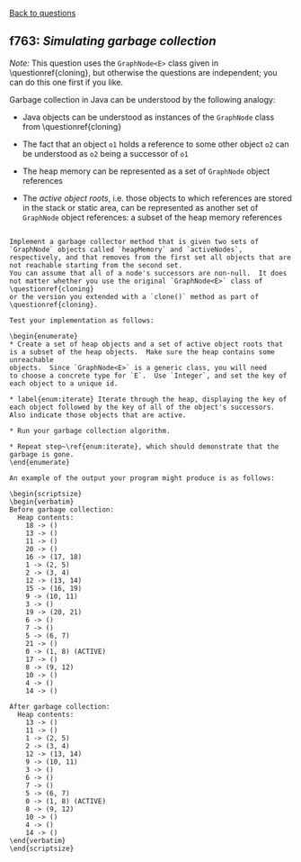 [Back to questions](../README.md)

## f763: *Simulating garbage collection*

*Note:* This question uses the `GraphNode<E>` class given in \questionref{cloning},
but otherwise the questions are independent; you can do this one first if you like.

Garbage collection in Java can be understood by the following analogy:



* Java objects can be understood as instances of the `GraphNode` class from \questionref{cloning}

* The fact that an object `o1` holds a reference to some other object `o2` can be understood as `o2` being a successor of
`o1`

* The heap memory can be represented as a set of `GraphNode` object references

* The *active object roots*, i.e. those objects to which references are stored in the stack or static area, can be represented as
another set of `GraphNode` object references: a subset of the heap memory references

```

Implement a garbage collector method that is given two sets of `GraphNode` objects called `heapMemory` and `activeNodes`,
respectively, and that removes from the first set all objects that are not reachable starting from the second set.
You can assume that all of a node's successors are non-null.  It does not matter whether you use the original `GraphNode<E>` class of \questionref{cloning}
or the version you extended with a `clone()` method as part of \questionref{cloning}.

Test your implementation as follows:

\begin{enumerate}
* Create a set of heap objects and a set of active object roots that is a subset of the heap objects.  Make sure the heap contains some unreachable
objects.  Since `GraphNode<E>` is a generic class, you will need
to choose a concrete type for `E`.  Use `Integer`, and set the key of each object to a unique id.

* label{enum:iterate} Iterate through the heap, displaying the key of each object followed by the key of all of the object's successors.  Also indicate those objects that are active.

* Run your garbage collection algorithm.

* Repeat step~\ref{enum:iterate}, which should demonstrate that the garbage is gone.
\end{enumerate}

An example of the output your program might produce is as follows:

\begin{scriptsize}
\begin{verbatim}
Before garbage collection:
  Heap contents:
    18 -> ()
    13 -> ()
    11 -> ()
    20 -> ()
    16 -> (17, 18)
    1 -> (2, 5)
    2 -> (3, 4)
    12 -> (13, 14)
    15 -> (16, 19)
    9 -> (10, 11)
    3 -> ()
    19 -> (20, 21)
    6 -> ()
    7 -> ()
    5 -> (6, 7)
    21 -> ()
    0 -> (1, 8) (ACTIVE)
    17 -> ()
    8 -> (9, 12)
    10 -> ()
    4 -> ()
    14 -> ()

After garbage collection:
  Heap contents:
    13 -> ()
    11 -> ()
    1 -> (2, 5)
    2 -> (3, 4)
    12 -> (13, 14)
    9 -> (10, 11)
    3 -> ()
    6 -> ()
    7 -> ()
    5 -> (6, 7)
    0 -> (1, 8) (ACTIVE)
    8 -> (9, 12)
    10 -> ()
    4 -> ()
    14 -> ()
\end{verbatim}
\end{scriptsize}

